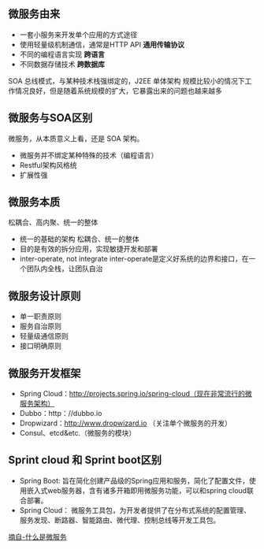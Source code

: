 
## 微服务由来

* 一套小服务来开发单个应用的方式途径
* 使用轻量级机制通信，通常是HTTP API **通用传输协议**
* 不同的编程语言实现 **跨语言**
* 不同数据存储技术 **跨数据库**

SOA 总线模式，与某种技术栈强绑定的，J2EE
单体架构 规模比较小的情况下工作情况良好，但是随着系统规模的扩大，它暴露出来的问题也越来越多

## 微服务与SOA区别
微服务，从本质意义上看，还是 SOA 架构。

* 微服务并不绑定某种特殊的技术（编程语言）
* Restful架构风格统
* 扩展性强

## 微服务本质

松耦合、高内聚、统一的整体

* 统一的基础的架构 松耦合、统一的整体
* 目的是有效的拆分应用，实现敏捷开发和部署
* inter-operate, not integrate inter-operate是定义好系统的边界和接口，在一个团队内全栈，让团队自治

## 微服务设计原则

* 单一职责原则
* 服务自治原则
* 轻量级通信原则
* 接口明确原则

## 微服务开发框架

* Spring Cloud：http://projects.spring.io/spring-cloud（现在非常流行的微服务架构）
* Dubbo：http：//dubbo.io
* Dropwizard：http://www.dropwizard.io （关注单个微服务的开发）
* Consul、etcd&etc.（微服务的模块）

## Sprint cloud 和 Sprint boot区别
* Spring Boot:
旨在简化创建产品级的Spring应用和服务，简化了配置文件，使用嵌入式web服务器，含有诸多开箱即用微服务功能，可以和spring cloud联合部署。
* Spring Cloud：
微服务工具包，为开发者提供了在分布式系统的配置管理、服务发现、断路器、智能路由、微代理、控制总线等开发工具包。


[摘自-什么是微服务](https://blog.csdn.net/wuxiaobingandbob/article/details/78642020?locationNum=1&fps=1)
